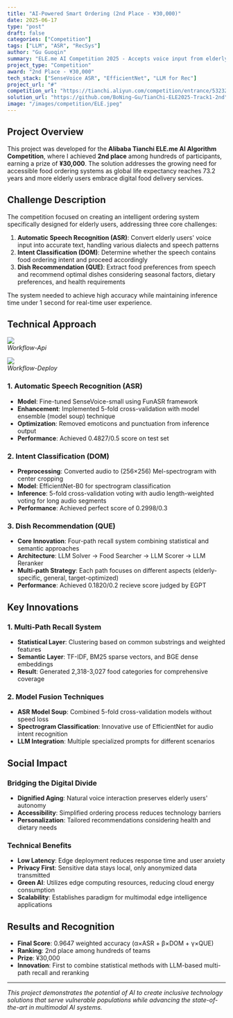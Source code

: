 ```yaml
---
title: "AI-Powered Smart Ordering (2nd Place - ¥30,000)"
date: 2025-06-17
type: "post"
draft: false
categories: ["Competition"]
tags: ["LLM", "ASR", "RecSys"]
author: "Gu Guoqin"
summary: "ELE.me AI Competition 2025 - Accepts voice input from elderly and dialect users, providing voice recognition, intent classification, and dish recommendation services."
project_type: "Competition"
award: "2nd Place - ¥30,000"
tech_stack: ["SenseVoice ASR", "EfficientNet", "LLM for Rec"]
project_url: "#"
competition_url: "https://tianchi.aliyun.com/competition/entrance/532322/information"
solution_url: "https://github.com/BoNing-Gu/TianChi-ELE2025-Track1-2nd"
image: "/images/competition/ELE.jpeg"
---
```


## Project Overview

This project was developed for the **Alibaba Tianchi ELE.me AI Algorithm Competition**, where I achieved **2nd place** among hundreds of participants, earning a prize of **¥30,000**. The solution addresses the growing need for accessible food ordering systems as global life expectancy reaches 73.2 years and more elderly users embrace digital food delivery services.

## Challenge Description

The competition focused on creating an intelligent ordering system specifically designed for elderly users, addressing three core challenges:

1. **Automatic Speech Recognition (ASR)**: Convert elderly users' voice input into accurate text, handling various dialects and speech patterns
2. **Intent Classification (DOM)**: Determine whether the speech contains food ordering intent and proceed accordingly
3. **Dish Recommendation (QUE)**: Extract food preferences from speech and recommend optimal dishes considering seasonal factors, dietary preferences, and health requirements

The system needed to achieve high accuracy while maintaining inference time under 1 second for real-time user experience.

## Technical Approach

![](/images/competition/ELE-Workflow-V2-api.png)  
*Workflow-Api*

![](/images/competition/ELE-Workflow-V2-deploy.png)  
*Workflow-Deploy*


### 1. Automatic Speech Recognition (ASR)
- **Model**: Fine-tuned SenseVoice-small using FunASR framework
- **Enhancement**: Implemented 5-fold cross-validation with model ensemble (model soup) technique
- **Optimization**: Removed emoticons and punctuation from inference output
- **Performance**: Achieved 0.4827/0.5 score on test set

### 2. Intent Classification (DOM)
- **Preprocessing**: Converted audio to (256×256) Mel-spectrogram with center cropping
- **Model**: EfficientNet-B0 for spectrogram classification
- **Inference**: 5-fold cross-validation voting with audio length-weighted voting for long audio segments
- **Performance**: Achieved perfect score of 0.2998/0.3

### 3. Dish Recommendation (QUE)
- **Core Innovation**: Four-path recall system combining statistical and semantic approaches
- **Architecture**: LLM Solver → Food Searcher → LLM Scorer → LLM Reranker
- **Multi-path Strategy**: Each path focuses on different aspects (elderly-specific, general, target-optimized)
- **Performance**: Achieved 0.1820/0.2 recieve score judged by EGPT

## Key Innovations

### 1. Multi-Path Recall System
- **Statistical Layer**: Clustering based on common substrings and weighted features
- **Semantic Layer**: TF-IDF, BM25 sparse vectors, and BGE dense embeddings
- **Result**: Generated 2,318-3,027 food categories for comprehensive coverage

### 2. Model Fusion Techniques
- **ASR Model Soup**: Combined 5-fold cross-validation models without speed loss
- **Spectrogram Classification**: Innovative use of EfficientNet for audio intent recognition
- **LLM Integration**: Multiple specialized prompts for different scenarios

## Social Impact

### Bridging the Digital Divide
- **Dignified Aging**: Natural voice interaction preserves elderly users' autonomy
- **Accessibility**: Simplified ordering process reduces technology barriers
- **Personalization**: Tailored recommendations considering health and dietary needs

### Technical Benefits
- **Low Latency**: Edge deployment reduces response time and user anxiety
- **Privacy First**: Sensitive data stays local, only anonymized data transmitted
- **Green AI**: Utilizes edge computing resources, reducing cloud energy consumption
- **Scalability**: Establishes paradigm for multimodal edge intelligence applications

## Results and Recognition

- **Final Score**: 0.9647 weighted accuracy (α×ASR + β×DOM + γ×QUE)
- **Ranking**: 2nd place among hundreds of teams
- **Prize**: ¥30,000
- **Innovation**: First to combine statistical methods with LLM-based multi-path recall and reranking

---

*This project demonstrates the potential of AI to create inclusive technology solutions that serve vulnerable populations while advancing the state-of-the-art in multimodal AI systems.*